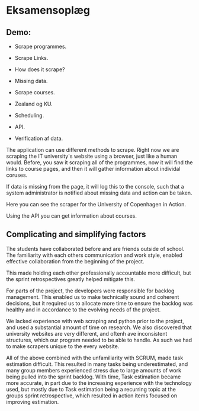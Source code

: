 # Eksamensoplæg

## Demo: 

- Scrape programmes.
- Scrape Links.
- How does it scrape?
- Missing data.
- Scrape courses.

- Zealand og KU.
- Scheduling.
- API.
- Verification af data.

The application can use different methods to scrape. Right now we are scraping the IT university's website using a browser, just like a human would. Before, you saw it scraping all of the programmes, now it will find the links to course pages, and then it will gather information about individal coruses.

If data is missing from the page, it will log this to the console, such that a system administrator is notified about missing data and action can be taken.

Here you can see the scraper for the University of Copenhagen in Action.

Using the API you can get information about courses.

## Complicating and simplifying factors

The students have collaborated before and are friends outside of school. The familiarity with each others communication and work style, enabled effective collaboration from the beginning of the project.

This made holding each other professionally accountable more difficult, but the sprint retrospectives greatly helped mitigate this.

For parts of the project, the developers were responsible for backlog management. This enabled us to make technically sound and coherent decisions, but it required us to allocate more time to ensure the backlog was healthy and in accordance to the evolving needs of the project.

We lacked experience with web scraping and python prior to the project, and used a substantial amount of time on research. We also discovered that university websites are very different, and oftenh ave inconsistent structures, which our program needed to be able to handle. As such we had to make scrapers unique to the every website. 

All of the above combined with the unfamiliarity with SCRUM, made task estimation difficult. This resulted in many tasks being underestimated, and many group members experienced stress due to large amounts of work being pulled into the sprint backlog.
With time, Task estimation became more accurate, in part due to the increasing experience with the technology used, but mostly due to Task estimation being a recurring topic at the groups sprint retrospective, which resulted in action items focused on improving estimation.